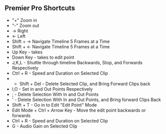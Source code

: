 ## Premier Pro Shortcuts

- "+" Zoom in
- "-" Zoom out
- -> Right
- <- Left
- Shift + ->  Navigate Timeline 5 Frames at a Time
- Shift + <- Navigate Timeline 5 Frames at a Time
- Up Key - takes
- Down Key - takes to edit point
- J,K,L - Shuttle through timeline Backwards, Stop, and Forwards Respectively
- Ctrl + R - Speed and Duration on Selected Clip 
- - Shift + Del - Delete Selected Clip, and Bring Forward Clips back
- I,O - Set in and Out Points Respectively
- ; - Delete Selection With In and Out Points
- ' - Delete Selection With In and Out Points, and Bring forward Clips Back
- Shift + T - Go in to Edit "Edit Point" Mode
- Edit Mode + Ctrl + Arrow Key - Move the edit point backwards or forwards
- Ctrl + R - Speed and Duration on Selected Clip 
- G - Audio Gain on Selected Clip 
